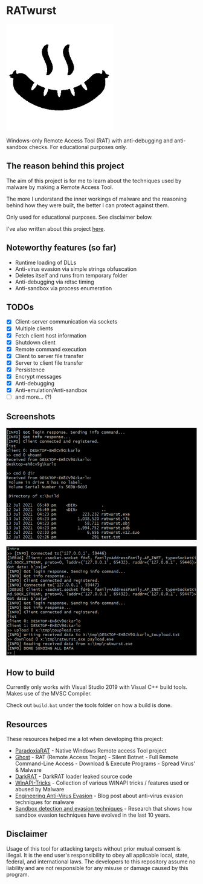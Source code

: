 # RATwurst

![logo](https://github.com/accidentalrebel/RATwurst/raw/master/images/ratwurst.png)

Windows-only Remote Access Tool (RAT) with anti-debugging and anti-sandbox checks. For educational purposes only. 

## The reason behind this project

The aim of this project is for me to learn about the techniques used by malware by making a Remote Access Tool.

The more I understand the inner workings of malware and the reasoning behind how they were built, the better I can protect against them.

Only used for educational purposes. See disclaimer below.

I've also written about this project [here](https://www.accidentalrebel.com/making-a-rat.html).

## Noteworthy features (so far)

* Runtime loading of DLLs
* Anti-virus evasion via simple strings obfuscation
* Deletes itself and runs from temporary folder
* Anti-debugging via rdtsc timing
* Anti-sandbox via process enumeration

## TODOs

* [x] Client-server communication via sockets
* [x] Multiple clients
* [x] Fetch client host information
* [x] Shutdown client
* [x] Remote command execution
* [x] Client to server file transfer
* [x] Server to client file transfer
* [x] Persistence
* [x] Encrypt messages
* [x] Anti-debugging
* [x] Anti-emulation/Anti-sandbox
* [ ] and more... (?)

## Screenshots

![screen1](https://github.com/accidentalrebel/RATwurst/raw/master/images/screen1.png)

![screen2](https://github.com/accidentalrebel/RATwurst/raw/master/images/screen2.PNG)

## How to build

Currently only works with Visual Studio 2019 with Visual C++ build tools. Makes use of the MVSC Compiler.

Check out `build.bat` under the tools folder on how a build is done.

## Resources

These resources helped me a lot when developing this project:

  * [ParadoxiaRAT](https://github.com/quantumcore/paradoxiaRAT) - Native Windows Remote access Tool project
  * [Ghost](https://github.com/AHXR/ghost) -  RAT (Remote Access Trojan) - Silent Botnet - Full Remote Command-Line Access - Download & Execute Programs - Spread Virus' & Malware
  * [DarkRAT](https://github.com/yatt-ze/The-Collection/tree/master/Source%20Codes/Botnets/DarkRat%20Loader/derkrut) - DarkRAT loader leaked source code
  * [WinAPI-Tricks](https://github.com/vxunderground/WinAPI-Tricks) - Collection of various WINAPI tricks / features used or abused by Malware
  * [Engineering Anti-Virus Evasion](https://blog.scrt.ch/2020/07/15/engineering-antivirus-evasion-part-ii/) - Blog post about anti-virus evasion techniques for malware
  * [Sandbox detection and evasion techniques](https://www.ptsecurity.com/ww-en/analytics/antisandbox-techniques/) - Research that shows how sandbox evasion techniques have evolved in the last 10 years.

## Disclaimer

Usage of this tool for attacking targets without prior mutual consent is illegal.
It is the end user's responsibility to obey all applicable local, state, federal, and international laws.
The developers to this repository assume no liability and are not responsible for any misuse or damage caused by this program.

